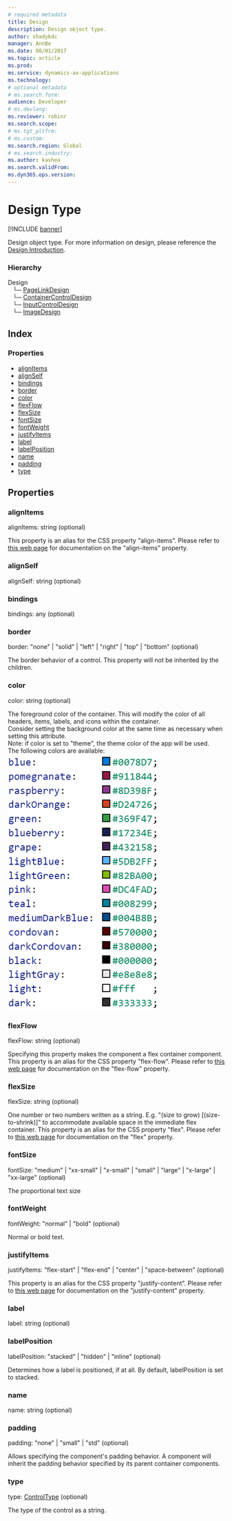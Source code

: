```yaml
---
# required metadata
title: Design
description: Design object type.
author: shadykdc
manager: AnnBe
ms.date: 08/01/2017
ms.topic: article
ms.prod: 
ms.service: dynamics-ax-applications
ms.technology: 
# optional metadata
# ms.search.form:
audience: Developer
# ms.devlang: 
ms.reviewer: robinr
ms.search.scope: 
# ms.tgt_pltfrm: 
# ms.custom:
ms.search.region: Global
# ms.search.industry: 
ms.author: kashea
ms.search.validFrom:
ms.dyn365.ops.version:
---
```


# Design Type

[!INCLUDE [banner](../../../../includes/banner.md)]

Design object type.
For more information on design, please reference the [Design Introduction](../../scenarios/client-api-design-overview.md).

### Hierarchy

Design <br>&nbsp;&nbsp;&nbsp;└─ [PageLinkDesign](view-model-control-pagelink-ipagelink-ipagelinkdesign.md) <br>&nbsp;&nbsp;&nbsp;└─ [ContainerControlDesign](view-model-control-container-icontainercontrol-icontainercontroldesign.md) <br>&nbsp;&nbsp;&nbsp;└─ [InputControlDesign](view-model-control-basecontrol-iinputcontrol-iinputcontroldesign.md) <br>&nbsp;&nbsp;&nbsp;└─ [ImageDesign](view-model-control-image-iimage-iimagedesign.md) <br>

## Index

### Properties

* [alignItems](view-model-ipage-idesign.md#alignitems)
* [alignSelf](view-model-ipage-idesign.md#alignself)
* [bindings](view-model-ipage-idesign.md#bindings)
* [border](view-model-ipage-idesign.md#border)
* [color](view-model-ipage-idesign.md#color)
* [flexFlow](view-model-ipage-idesign.md#flexflow)
* [flexSize](view-model-ipage-idesign.md#flexsize)
* [fontSize](view-model-ipage-idesign.md#fontsize)
* [fontWeight](view-model-ipage-idesign.md#fontweight)
* [justifyItems](view-model-ipage-idesign.md#justifyitems)
* [label](view-model-ipage-idesign.md#label)
* [labelPosition](view-model-ipage-idesign.md#labelposition)
* [name](view-model-ipage-idesign.md#name)
* [padding](view-model-ipage-idesign.md#padding)
* [type](view-model-ipage-idesign.md#type)

## Properties

### alignItems

alignItems: string (optional) 

This property is an alias for the CSS property "align-items".
Please refer to [this web page](https://css-tricks.com/snippets/css/a-guide-to-flexbox) for documentation on the "align-items" property.


### alignSelf

alignSelf: string (optional) 




### bindings

bindings: any (optional) 




### border

border: "none" &#124; "solid" &#124; "left" &#124; "right" &#124; "top" &#124; "bottom" (optional) 

The border behavior of a control. This property will not be inherited by the children.


### color

color: string (optional) 

The foreground color of the container.
This will modify the color of all headers, items, labels, and icons within the container.<br>
Consider setting the background color at the same time as necessary when setting this attribute.<br>
Note: if color is set to "theme", the theme color of the app will be used.<br>
The following colors are available: <br>
![sample image](../../../media/colors.PNG)


### flexFlow

flexFlow: string (optional) 

Specifying this property makes the component a flex container component.
This property is an alias for the CSS property "flex-flow".
Please refer to [this web page](https://css-tricks.com/snippets/css/a-guide-to-flexbox) for documentation on the "flex-flow" property.


### flexSize

flexSize: string (optional) 

One number or two numbers written as a string. E.g. "(size to grow) [(size-to-shrink)]" to accommodate available space in the immediate flex container.
This property is an alias for the CSS property "flex". Please refer to
[this web page](https://css-tricks.com/snippets/css/a-guide-to-flexbox) for documentation on the "flex" property.


### fontSize

fontSize: "medium" &#124; "xx-small" &#124; "x-small" &#124; "small" &#124; "large" &#124; "x-large" &#124; "xx-large" (optional) 

The proportional text size


### fontWeight

fontWeight: "normal" &#124; "bold" (optional) 

Normal or bold text.


### justifyItems

justifyItems: "flex-start" &#124; "flex-end" &#124; "center" &#124; "space-between" (optional) 

This property is an alias for the CSS property "justify-content".
Please refer to [this web page](https://css-tricks.com/snippets/css/a-guide-to-flexbox) for documentation on the "justify-content" property.


### label

label: string (optional) 




### labelPosition

labelPosition: "stacked" &#124; "hidden" &#124; "inline" (optional) 

Determines how a label is positioned, if at all. By default, labelPosition is set to stacked.


### name

name: string (optional) 




### padding

padding: "none" &#124; "small" &#124; "std" (optional) 

Allows specifying the component's padding behavior.
A component will inherit the padding behavior specified by its parent container components.


### type

type: [ControlType](../modules/view-model-control-basecontrol-icontrol.md#controltype) (optional) 

The type of the control as a string.


